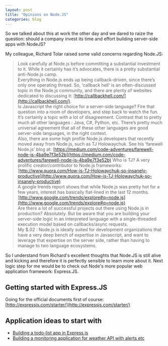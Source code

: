 ```yaml
---
layout: post
title: "Opinions on Node.JS"
categories: blog
---
```


So we talked about this at work the other day and we dared to raize the question: should a company invest its time and effort building server-side apps with NodeJS?

My colleague, Richard Tolar raised some valid concerns regarding Node.JS:

> Look carefully at Node.js before committing a substantial investment to it. While it certainly has it’s advocates, there is a pretty substantial anti-Node.js camp.  
Everything in Node.js ends up being callback-driven, since there’s only one operating thread. So, ‘callback hell’ is an often-discussed topic in the Node.js community, and there are plenty of websites dedicated to discussing it: [http://callbackhell.com/](http://callbackhell.com/).  
Is Javascript the right choice for a server-side language? Fire that question into a room of developers, and step back to watch the fun. It’s certainly a topic with a lot of disagreement. Contrast that to pretty much all other languages : Java, C#, Python, etc. There’s pretty much universal agreement that all of these other languages are good server-side languages, in the right context.  
Also, there are some high profile Node.js developers that recently moved away from Node.js, such as TJ Holowaychuk. See his ‘farewell Node.js’ blog at: [https://medium.com/code-adventures/farewell-node-js-4ba9e7f3e52b](https://medium.com/code-adventures/farewell-node-js-4ba9e7f3e52b) Who is TJ? A very prolific creator/contributor to Node.js frameworks: [http://www.quora.com/How-is-TJ-Holowaychuk-so-insanely-productive](http://www.quora.com/How-is-TJ-Holowaychuk-so-insanely-productive)  
A google trends report shows that while Node.js was pretty hot for a few years, interest has basically flat-lined in the last 12 months. [http://www.google.com/trends/explore#q=node.js](http://www.google.com/trends/explore#q=node.js)  
Are there a lot of successful projects out there using Node.js in production? Absolutely. But be aware that you are building your server-side logic in an interpreted language with a single-threaded execution model based on callbacks/async requests.  
My $.02 : Node.js is ideally suited for development organizations that have a very deep bench of expertise in Javascript, and want to leverage that expertise on the server side, rather than having to manage to two language ecosystems.
 
So I understand from Richard's excellent thoughts that Node.JS is still alive and kicking and therefore it is perfectly sensible to learn more about it. Next logic step for me would be to check out Node's more popular web application framework: Express.JS.

## Getting started with Express.JS

Going for the official documents first of course: [http://expressjs.com/starter/](http://expressjs.com/starter/)

## Application ideas to start with

- [Building a todo-list app in Express.js](http://javascriptplayground.com/blog/2012/04/node-js-a-todo-app-with-express/)
- [Building a monitoring application for weather API with alerts etc](http://blog.worldweatheronline.com/2015/02/19/getting-started-world-weather-online-api-node-js/)